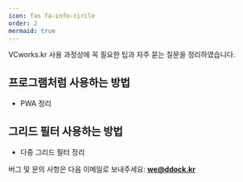 ```yaml
---
icon: fas fa-info-circle
order: 2
mermaid: true
---
```

VCworks.kr 사용 과정상에 꼭 필요한 팁과 자주 묻는 질문을 정리하였습니다.

## 프로그램처럼 사용하는 방법
- PWA 정리

## 그리드 필터 사용하는 방법
- 다중 그리드 필터 정리



버그 및 문의 사항은 다음 이메일로 보내주세요: **[we@ddock.kr](mailto:we@ddock.kr)**


